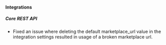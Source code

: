 
#### Integrations

##### Core REST API

- Fixed an issue where deleting the default marketplace_url value in the integration settings resulted in usage of a broken marketplace url.
